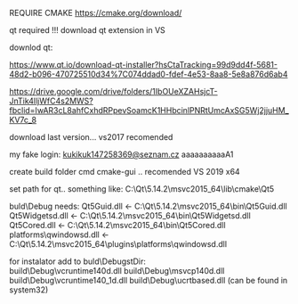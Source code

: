REQUIRE CMAKE https://cmake.org/download/

qt required !!! download qt extension in VS

downlod qt:

https://www.qt.io/download-qt-installer?hsCtaTracking=99d9dd4f-5681-48d2-b096-470725510d34%7C074ddad0-fdef-4e53-8aa8-5e8a876d6ab4

https://drive.google.com/drive/folders/1IbOUeXZAHsjcT-JnTik4lljWfC4s2MWS?fbclid=IwAR3cL8ahfCxhdRPpevSoamcK1HHbcinlPNRtUmcAxSG5Wj2jjuHM_KV7c_8

download last version... vs2017 recomended

my fake login: kukikuk147258369@seznam.cz aaaaaaaaaaA1

create build folder cmd cmake-gui .. recomended VS 2019 x64

set path for qt.. something like: C:\Qt\5.14.2\msvc2015_64\lib\cmake\Qt5

buld\Debug needs:
Qt5Guid.dll 	<- C:\Qt\5.14.2\msvc2015_64\bin\Qt5Guid.dll
Qt5Widgetsd.dll <- C:\Qt\5.14.2\msvc2015_64\bin\Qt5Widgetsd.dll
Qt5Cored.dll 	<- C:\Qt\5.14.2\msvc2015_64\bin\Qt5Cored.dll
platforms\qwindowsd.dll <- C:\Qt\5.14.2\msvc2015_64\plugins\platforms\qwindowsd.dll

for instalator add to buld\DebugstDir:  
build\Debug\vcruntime140d.dll
build\Debug\msvcp140d.dll 
build\Debug\vcruntime140_1d.dll 
build\Debug\ucrtbased.dll
(can be found in system32)
